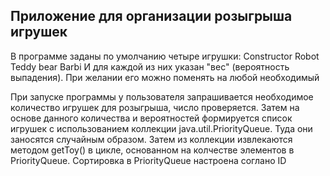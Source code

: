 ## Приложение для организации розыгрыша игрушек

В программе заданы по умолчанию четыре игрушки:
Constructor
Robot
Teddy bear
Barbi
И для каждой из них указан "вес" (вероятность выпадения). При желании его можно поменять на любой необходимый

При запуске программы у пользователя запрашивается необходимое количество игрушек для розыгрыша, число проверяется.
Затем на основе данного количества и вероятностей формируется список игрушек с использованием коллекции java.util.PriorityQueue.
Туда они заносятся случайным образом.
Затем из коллекции извлекаются методом getToy() в цикле, основанном на колчестве элементов в PriorityQueue.
Сортировка в PriorityQueue настроена соглано ID

